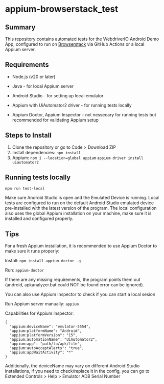 # appium-browserstack_test


## Summary

This repository contains automated tests for the WebdriverIO Android Demo App, configured to run on [Browserstack](https://www.browserstack.com) via GitHub Actions or a local Appium server.

## Requirements

- Node.js (v20 or later)

- Java - for local Appium server
- Android Studio - for setting up local emulator
- Appium with UiAutomator2 driver - for running tests locally
- Appium Doctor, Appium Inspector - not nessecary for running tests but recommended for validating Appium setup

## Steps to Install

1. Clone the repository or go to Code > Download ZIP
2. Install dependencies: ```npm install```
3. Appium: ```npm i --location=global appium```
```appium driver install uiautomator2```

## Running tests locally

```npm run test-local```

Make sure Android Studio is open and the Emulated Device is running.
Local tests are configured to run on the default Android Studio emulated device pre-installed with the latest version of the program.
The local configuration also uses the global Appium installation on your machine, make sure it is installed and configured properly.

## Tips

For a fresh Appium installation, it is recommended to use Appium Doctor to make sure it runs properly: 

Install: ```npm install appium-doctor -g```

Run: ```appium-doctor```

If there are any missing requirements, the program points them out (android, apkanalyzer.bat could NOT be found error can be ignored).

You can also use Appium Inspector to check if you can start a local sesion

Run Appium server manually: ```appium```

Capabilities for Appium Inspector: 
```
{
  "appium:deviceName": "emulator-5554",
  "appium:platformName": "Android",
  "appium:platformVersion": "15",
  "appium:automationName": "UiAutomator2",
  "appium:app": "path/to/apk/file",
  "appium:autoAcceptAlerts": "true",
  "appium:appWaitActivity": "*"
}
```
Additionally, the deviceName may vary on different Android Studio installations, if you need to check/replace it in the config, you can go to Extended Controls > Help > Emulator ADB Serial Number
